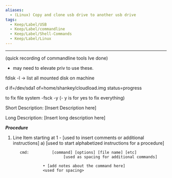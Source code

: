 ```yaml
---
aliases:
  - (Linux) Copy and clone usb drive to another usb drive
tags:
  - Keep/Label/USB
  - Keep/Label/commandline
  - Keep/Label/Shell-Commands
  - Keep/Label/Linux
---
```




_____________________________________________________________________________
(quick recording of commandline tools Ive done) 
- may need to elevate priv to use these. 

fdisk -l     -> list all mounted disk on machine

d if=/dev/sda1 of=home/shankey/cloudload.img status=progress

 to fix file system
-fsck <file system> -y    (- y is for yes to fix everything) 





Short Description:    [Insert Description here] 

Long Description: 
          [Insert long description here]

___Procedure___ 

1) Line Item starting at 1 
         - [used to insert comments or additional instructions]
     a) [used to start alphabetized instructions for a procedure]  

          cmd:          [command] [options] [file name] [etc]
                             [used as spacing for additional commands]

                    • [add notes about the command here]
                    <used for spacing>
